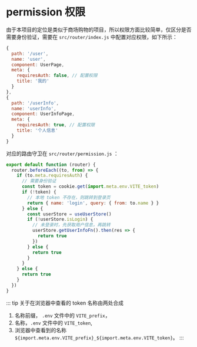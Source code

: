 # permission 权限

由于本项目的定位是类似于商场购物的项目，所以权限方面比较简单，仅区分是否需要身份验证，需要在 `src/router/index.js` 中配置对应权限，如下所示：

```js
{
  path: '/user',
  name: 'user',
  component: UserPage,
  meta: {
    requiresAuth: false, // 配置权限
    title: '我的'
  }
},
{
  path: '/userInfo',
  name: 'userInfo',
  component: UserInfoPage,
  meta: {
    requiresAuth: true, // 配置权限
    title: '个人信息'
  }
}
```

对应的路由守卫在 `src/router/permission.js` ：

```js
export default function (router) {
  router.beforeEach((to, from) => {
    if (to.meta.requiresAuth) {
      // 需要身份验证
      const token = cookie.get(import.meta.env.VITE_token)
      if (!token) {
        // 本地 token 不存在，则跳转到登录页
        return { name: 'login', query: { from: to.name } }
      } else {
        const userStore = useUserStore()
        if (!userStore.isLogin) {
          // 未登录时，先获取用户信息，再跳转
          userStore.getUserInfoFn().then(res => {
            return true
          })
        } else {
          return true
        }
      }
    } else {
      return true
    }
  })
}
```

::: tip
关于在浏览器中查看的 token 名称由两处合成

1. 名称前缀， `.env` 文件中的 `VITE_prefix`，
2. 名称，`.env` 文件中的 `VITE_token`,
3. 浏览器中查看到的名称 `${import.meta.env.VITE_prefix}_${import.meta.env.VITE_token}`。
:::
